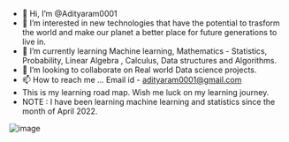 - 👋 Hi, I’m @Adityaram0001
- 👀 I’m interested in new technologies that have the potential to trasform the world and make our planet a better place for future generations to live in.
- 🌱 I’m currently learning Machine learning, Mathematics - Statistics, Probability, Linear Algebra , Calculus, Data structures and Algorithms.
- 💞️ I’m looking to collaborate on Real world Data science projects.
- 📫 How to reach me ... Email id - adityaram0001@gmail.com
- This is my learning road map. Wish me luck on my learning journey.
- NOTE : I have been learning machine learning and statistics since the month of April 2022.
<!---
Adityaram0001/Adityaram0001 is a ✨ special ✨ repository because its `README.md` (this file) appears on your GitHub profile.
You can click the Preview link to take a look at your changes.
--->

![image](https://user-images.githubusercontent.com/104844607/185080327-795f53d2-cb4b-44b2-89b0-fc9483317c9d.png)
